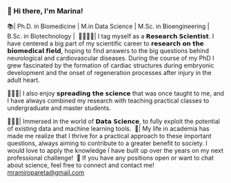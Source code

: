 ### 👋 Hi there, I'm Marina!

📚| Ph.D. in Biomedicine ⁣| M.in Data Science | M.Sc. in Bioengineering | B.Sc. in Biotechnology | 
⁣
🔬👩🏻‍🔬| I tag myself as a 𝗥𝗲𝘀𝗲𝗮𝗿𝗰𝗵 𝗦𝗰𝗶𝗲𝗻𝘁𝗶𝘀𝘁. I have centered a big part of my scientific career to 𝗿𝗲𝘀𝗲𝗮𝗿𝗰𝗵 𝗼𝗻 𝘁𝗵𝗲 𝗯𝗶𝗼𝗺𝗲𝗱𝗶𝗰𝗮𝗹 𝗳𝗶𝗲𝗹𝗱, hoping to find answers to the big questions behind neurological and cardiovascular diseases.⁣ ⁣During the course of my PhD I grew fascinated by the formation of cardiac structures during embryonic development and the onset of regeneration processes after injury in the adult heart. 

👩🏻‍🏫| I also enjoy 𝘀𝗽𝗿𝗲𝗮𝗱𝗶𝗻𝗴 𝘁𝗵𝗲 𝘀𝗰𝗶𝗲𝗻𝗰𝗲 that was once taught to me, and I have always combined my research with teaching practical classes to undergraduate and master students.

👩🏻‍💻| Immersed in the world of 𝗗𝗮𝘁𝗮 𝗦𝗰𝗶𝗲𝗻𝗰𝗲, to fully exploit the potential of existing data and machine learning tools.
⁣⁣
🎯| My life in academia has made me realize that I thrive for a practical approach to these important questions, always aiming to contribute to a greater benefit to society. I would love to apply the knowledge I have built up over the years on my next professional challenge!⁣⁣
⁣⁣
📨 If you have any positions open or want to chat about science, feel free to connect and contact me! mramiropareta@gmail.com

